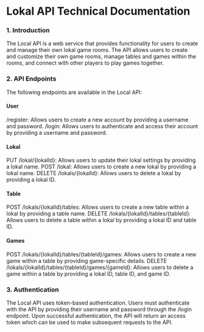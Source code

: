 # Lokal API Technical Documentation
### 1. Introduction
   The Local API is a web service that provides functionality for users to create and manage their own lokal game rooms. 
   The API allows users to create and customize their own game rooms, manage tables and games within the rooms, and connect with other players to play games together.

### 2. API Endpoints
   The following endpoints are available in the Local API:

#### User
/register: Allows users to create a new account by providing a username and password.
/login: Allows users to authenticate and access their account by providing a username and password.
#### Lokal
PUT /lokal/{lokalId}: Allows users to update their lokal settings by providing a lokal name.
POST /lokal: Allows users to create a new lokal by providing a lokal name.
DELETE /lokals/{lokalId}: Allows users to delete a lokal by providing a lokal ID.
#### Table
POST /lokals/{lokalId}/tables: Allows users to create a new table within a lokal by providing a table name.
DELETE /lokals/{lokalId}/tables/{tableId}: Allows users to delete a table within a lokal by providing a lokal ID and table ID.
#### Games
POST /lokals/{lokalId}/tables/{tableId}/games: Allows users to create a new game within a table by providing game-specific details.
DELETE /lokals/{lokalId}/tables/{tableId}/games/{gameId}: Allows users to delete a game within a table by providing a lokal ID, table ID, and game ID.
### 3. Authentication
The Local API uses token-based authentication. Users must authenticate with the API by providing their username and password through the /login endpoint. Upon successful authentication, the API will return an access token which can be used to make subsequent requests to the API.

